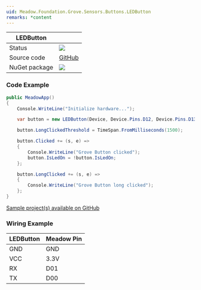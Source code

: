 ```yaml
---
uid: Meadow.Foundation.Grove.Sensors.Buttons.LEDButton
remarks: *content
---
```


| LEDButton | |
|--------|--------|
| Status | <img src="https://img.shields.io/badge/Working-brightgreen"/> |
| Source code | [GitHub](https://github.com/WildernessLabs/Meadow.Foundation.Grove/tree/main/Source/LEDButton) |
| NuGet package | <a href="https://www.nuget.org/packages/Meadow.Foundation.Grove.Sensors.Buttons.LEDButton/" target="_blank"><img src="https://img.shields.io/nuget/v/Meadow.Foundation.Grove.Sensors.Buttons.LEDButton.svg?label=Meadow.Foundation.Grove.Sensors.Buttons.LEDButton" /></a> |

### Code Example

```csharp
public MeadowApp()
{
    Console.WriteLine("Initialize hardware...");

    var button = new LEDButton(Device, Device.Pins.D12, Device.Pins.D13);

    button.LongClickedThreshold = TimeSpan.FromMilliseconds(1500);

    button.Clicked += (s, e) =>
    {
        Console.WriteLine("Grove Button clicked");
        button.IsLedOn = !button.IsLedOn;
    };

    button.LongClicked += (s, e) =>
    {
        Console.WriteLine("Grove Button long clicked");
    };
}

```

[Sample project(s) available on GitHub](https://github.com/WildernessLabs/Meadow.Foundation.Grove/tree/main/Source/LEDButton)

### Wiring Example

| LEDButton | Meadow Pin |
|--------|------------|
| GND    | GND        |
| VCC    | 3.3V       |
| RX     | D01        |
| TX     | D00        |



















